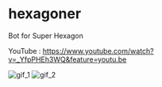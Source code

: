 # hexagoner
Bot for Super Hexagon

YouTube : https://www.youtube.com/watch?v=_YfpPHEh3WQ&feature=youtu.be

![gif_1](https://github.com/humanova/hexagoner/blob/master/media/hexagon_gif1.gif "hexagoner") ![gif_2](https://github.com/humanova/hexagoner/blob/master/media/hexagon_gif_natural.gif "hexagoner natural")
